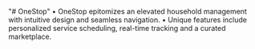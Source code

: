 "# OneStop" 
• OneStop epitomizes an elevated household management with intuitive design and seamless navigation. 
• Unique features include personalized service scheduling, real-time tracking and a curated marketplace.
